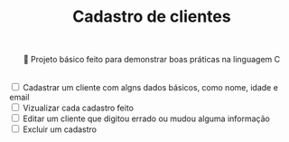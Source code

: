 <h1 align="center">Cadastro de clientes</h1><br>
<p align="center">🚀 Projeto básico feito para demonstrar boas práticas na linguagem C</p><br>
<input type="checkbox"/>
<label>Cadastrar um cliente com algns dados básicos, como nome, idade e email</label><br>
<input type="checkbox"/>
<label>Vizualizar cada cadastro feito</label><br>
<input type="checkbox"/>
<label>Editar um cliente que digitou errado ou mudou alguma informação</label><br>
<input type="checkbox"/>
<label>Excluir um cadastro</label><br>
